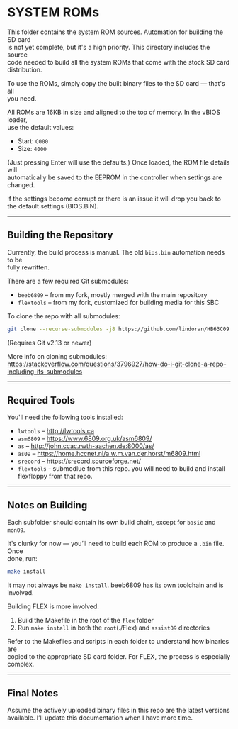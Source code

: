 # SYSTEM ROMs

This folder contains the system ROM sources. Automation for building the SD card  
is not yet complete, but it's a high priority. This directory includes the source  
code needed to build all the system ROMs that come with the stock SD card  
distribution.

To use the ROMs, simply copy the built binary files to the SD card — that's all  
you need.

All ROMs are 16KB in size and aligned to the top of memory. In the vBIOS loader,  
use the default values:

- Start: `C000`  
- Size: `4000`  

(Just pressing Enter will use the defaults.) Once loaded, the ROM file details will  
automatically be saved to the EEPROM in the controller when settings are changed.

if the settings become corrupt or there is an issue it will drop you back to the 
default settings (BIOS.BIN).


---

## Building the Repository

Currently, the build process is manual. The old `bios.bin` automation needs to be  
fully rewritten.

There are a few required Git submodules:

- `beeb6809` – from my fork, mostly merged with the main repository  
- `flextools` – from my fork, customized for building media for this SBC

To clone the repo with all submodules:

```bash
git clone --recurse-submodules -j8 https://github.com/lindoran/HB63C09.git
```

(Requires Git v2.13 or newer)

More info on cloning submodules:  
https://stackoverflow.com/questions/3796927/how-do-i-git-clone-a-repo-including-its-submodules

---

## Required Tools

You'll need the following tools installed:

- `lwtools` – http://lwtools.ca  
- `asm6809` – https://www.6809.org.uk/asm6809/  
- `as` – http://john.ccac.rwth-aachen.de:8000/as/  
- `as09` – https://home.hccnet.nl/a.w.m.van.der.horst/m6809.html  
- `srecord` – https://srecord.sourceforge.net/
- `flextools` - submodlue from this repo.  you will need to build and install flexfloppy from that repo.

---

## Notes on Building

Each subfolder should contain its own build chain, except for `basic` and `mon09`.

It's clunky for now — you’ll need to build each ROM to produce a `.bin` file. Once  
done, run:

```bash
make install
```

It may not always be `make install`.  beeb6809 has its own toolchain and 
is involved.


Building FLEX is more involved:
1. Build the Makefile in the root of the `flex` folder  
2. Run `make install` in both the `root`(./Flex) and `assist09` directories

Refer to the Makefiles and scripts in each folder to understand how binaries are  
copied to the appropriate SD card folder. For FLEX, the process is especially  
complex.

---

## Final Notes

Assume the actively uploaded binary files in this repo are the latest versions  
available. I’ll update this documentation when I have more time.
